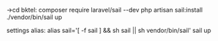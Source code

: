 ->cd  bktel: composer require laravel/sail --dev
php artisan sail:install
./vendor/bin/sail up

settings alias: 
alias sail='[ -f sail ] && sh sail || sh vendor/bin/sail' 
sail up 